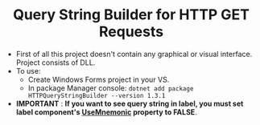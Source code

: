 <h1 align="center">Query String Builder for HTTP GET Requests</h1>

- First of all this project doesn't contain any graphical or visual interface. Project consists of DLL.
- To use:
  * Create Windows Forms project in your VS.
  * In package Manager console: `dotnet add package HTTPQueryStringBuilder --version 1.3.1 `
 - **IMPORTANT** : **If you want to see query string in label, you must set label component's <ins>UseMnemonic</ins> property to FALSE**.
